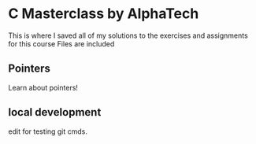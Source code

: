 # C Masterclass by AlphaTech

This is where I saved all of my solutions to the exercises and assignments for this course
Files are included

## Pointers

Learn about pointers!

## local development

edit for testing git cmds.  